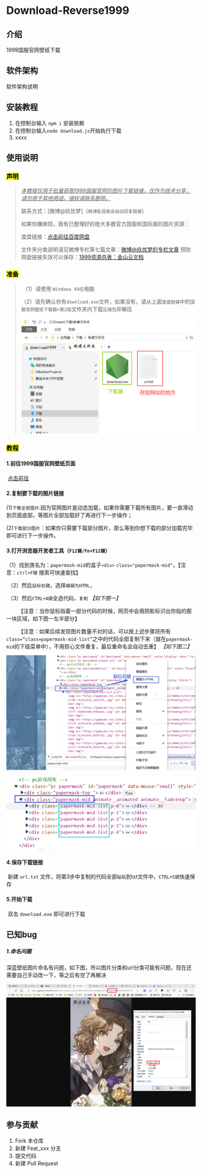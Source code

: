 # Download-Reverse1999

## 介绍
1999国服官网壁纸下载

## 软件架构
软件架构说明


## 安装教程

1.  在控制台输入 `npm i` 安装依赖
2.  在控制台输入`node download.js`开始执行下载
3.  xxxx

## 使用说明



### <mark>**声明**</mark>

> <u>*本教程仅用于批量获取1999国服官网的图片下载链接，仅作为技术分享，请勿用于其他用途。侵权请联系删除。*</u>
>
> 联系方式：[微博@玖优梦]（`微博私信我会自动回复链接`）
>
> 如果你嫌麻烦，我有已整理好的绝大多数官方国服和国际服的图片资源：
>
> 度盘链接：[点击前往百度网盘](https://pan.baidu.com/s/1A4o9VM4kPa_vzWZEtHiZSA?pwd=1999)
>
> 文件夹分类说明请见微博专栏第七篇文章：[微博@玖优梦的专栏文章](https://weibo.com/ttarticle/x/m/show#/id=2309404942430960222221&_wb_client_=1)
> 预防网盘链接失效可以保存：[1999资源总表：金山云文档](https://kdocs.cn/l/cjkqngyqWLTI)

### <mark>准备</mark>

> ​    （1）请使用 `Windows 64位`电脑
>
> ​    （2）请先确认你有`download.exe`文件，如果没有，请从上面`度盘链接`中的`国服官网壁纸下载器>第2版`文件夹内下载`压缩包`并解压
>
> ![image.png](description/image.png)



### <mark>教程</mark>

#### 1.前往1999国服官网壁纸页面

​    [点击前往](https://re.bluepoch.com/home/detail.html#wallpaper)

#### 2.复制要下载的图片链接

​    (1)`下载全部图片`:因为官网图片是动态加载，如果你需要下载所有图片，要一直滑动到页面底部，等图片全部加载好了再进行下一步操作；

​    (2)`下载部分图片`：如果你只需要下载部分图片，那么等到你想下载的部分加载完毕即可进行下一步操作。



#### 3.打开浏览器开发者工具（`F12键/Fn+F12键`）

​    （1）找到类名为：`papermask-mid`的盒子`<div>` `class="papermask-mid"`，【注意：`ctrl+F键` 搜索可快速查找】

​    （2）然后`鼠标右键`，选择`编辑为HTML`，

​    （3）然后`CTRL+A键`全选代码，`复制`   *【如下图一】*

        【注意：当你鼠标指着一部分代码的时候，网页中会用阴影标识出你指的那一块区域，如下图一左半部分】

        【注意：如果后续发现图片数量不对的话，可以按上述步骤将所有`class=“class=papermask-mid-list”`之中的代码全部复制下来（就在`papermask-mid`的下级菜单中），不用担心文件重复，最后重命名会自动去重】 *【如下图二】*

 ![image1.png](description/image1.png)

 ![image2.png](description/image2.png)


#### 4.保存下载链接

​    新建 `url.txt` 文件，将第3步中复制的代码全部`粘贴`到txt文件中，`CTRL+S键`快速保存



#### 5.开始下载

​    双击 `download.exe` 即可进行下载





## 已知bug

##### 1.命名问题

​	深蓝壁纸图片命名有问题，如下图，所以图片分类和url分类可能有问题，现在还需要自己手动改一下，等之后有空了再解决

 ![image3.png](description/image3.png)



## 参与贡献

1.  Fork 本仓库
2.  新建 Feat_xxx 分支
3.  提交代码
4.  新建 Pull Request
